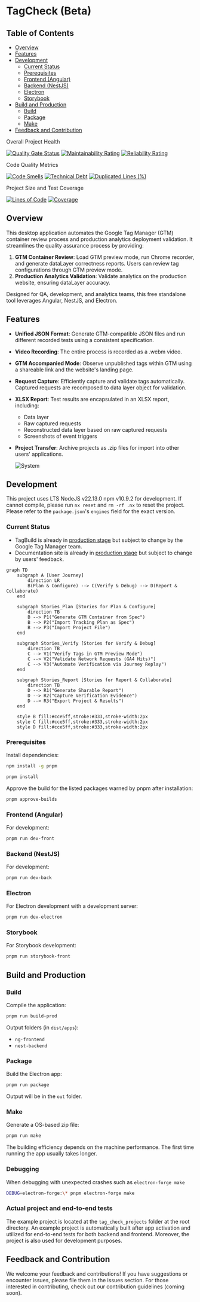 # TagCheck (Beta)

## Table of Contents

- [Overview](#overview)
- [Features](#features)
- [Development](#development)
  - [Current Status](#current-status)
  - [Prerequisites](#prerequisites)
  - [Frontend (Angular)](#frontend-angular)
  - [Backend (NestJS)](#backend-nestjs)
  - [Electron](#electron)
  - [Storybook](#storybook)
- [Build and Production](#build-and-production)
  - [Build](#build)
  - [Package](#package)
  - [Make](#make)
- [Feedback and Contribution](#feedback-and-contribution)

Overall Project Health

[![Quality Gate Status](https://sonarcloud.io/api/project_badges/measure?project=WodenWang820118_tag-check&metric=alert_status)](https://sonarcloud.io/summary/new_code?id=WodenWang820118_tag-check)
[![Maintainability Rating](https://sonarcloud.io/api/project_badges/measure?project=WodenWang820118_tag-check&metric=sqale_rating)](https://sonarcloud.io/summary/new_code?id=WodenWang820118_tag-check)
[![Reliability Rating](https://sonarcloud.io/api/project_badges/measure?project=WodenWang820118_tag-check&metric=reliability_rating)](https://sonarcloud.io/summary/new_code?id=WodenWang820118_tag-check)

Code Quality Metrics

[![Code Smells](https://sonarcloud.io/api/project_badges/measure?project=WodenWang820118_tag-check&metric=code_smells)](https://sonarcloud.io/summary/new_code?id=WodenWang820118_tag-check)
[![Technical Debt](https://sonarcloud.io/api/project_badges/measure?project=WodenWang820118_tag-check&metric=sqale_index)](https://sonarcloud.io/summary/new_code?id=WodenWang820118_tag-check)
[![Duplicated Lines (%)](https://sonarcloud.io/api/project_badges/measure?project=WodenWang820118_tag-check&metric=duplicated_lines_density)](https://sonarcloud.io/summary/new_code?id=WodenWang820118_tag-check)

Project Size and Test Coverage

[![Lines of Code](https://sonarcloud.io/api/project_badges/measure?project=WodenWang820118_tag-check&metric=ncloc)](https://sonarcloud.io/summary/new_code?id=WodenWang820118_tag-check)
[![Coverage](https://sonarcloud.io/api/project_badges/measure?project=WodenWang820118_tag-check&metric=coverage)](https://sonarcloud.io/summary/new_code?id=WodenWang820118_tag-check)

## Overview

This desktop application automates the Google Tag Manager (GTM) container review process and production analytics deployment validation. It streamlines the quality assurance process by providing:

1. **GTM Container Review**: Load GTM preview mode, run Chrome recorder, and generate dataLayer correctness reports. Users can review tag configurations through GTM preview mode.
2. **Production Analytics Validation**: Validate analytics on the production website, ensuring dataLayer accuracy.

Designed for QA, development, and analytics teams, this free standalone tool leverages Angular, NestJS, and Electron.

## Features

- **Unified JSON Format**: Generate GTM-compatible JSON files and run different recorded tests using a consistent specification.
- **Video Recording**: The entire process is recorded as a .webm video.
- **GTM Accompanied Mode**: Observe unpublished tags within GTM using a shareable link and the website's landing page.
- **Request Capture**: Efficiently capture and validate tags automatically. Captured requests are recomposed to data layer object for validation.
- **XLSX Report**: Test results are encapsulated in an XLSX report, including:
  - Data layer
  - Raw captured requests
  - Reconstructed data layer based on raw captured requests
  - Screenshots of event triggers
- **Project Transfer**: Archive projects as .zip files for import into other users' applications.

  ![System](./libs/utils/src/lib/assets/i18n/en/tag_check_system_en.drawio.svg)

## Development

This project uses LTS NodeJS v22.13.0 npm v10.9.2 for development. If cannot compile, please run `nx reset` and `rm -rf .nx` to reset the project. Please refer to the `package.json`'s `engines` field for the exact version.

### Current Status

- TagBuild is already in [production stage](https://tag-build.vercel.app/) but subject to change by the Google Tag Manager team.
- Documentation site is already in [production stage](https://tag-check-documentation.vercel.app/) but subject to change by users' feedback.

```mermaid
graph TD
    subgraph A [User Journey]
        direction LR
        B(Plan & Configure) --> C(Verify & Debug) --> D(Report & Collaborate)
    end

    subgraph Stories_Plan [Stories for Plan & Configure]
        direction TB
        B --> P1("Generate GTM Container from Spec")
        B --> P2("Import Tracking Plan as Spec")
        B --> P3("Import Project File")
    end

    subgraph Stories_Verify [Stories for Verify & Debug]
        direction TB
        C --> V1("Verify Tags in GTM Preview Mode")
        C --> V2("Validate Network Requests (GA4 Hits)")
        C --> V3("Automate Verification via Journey Replay")
    end

    subgraph Stories_Report [Stories for Report & Collaborate]
        direction TB
        D --> R1("Generate Sharable Report")
        D --> R2("Capture Verification Evidence")
        D --> R3("Export Project & Results")
    end

    style B fill:#cce5ff,stroke:#333,stroke-width:2px
    style C fill:#cce5ff,stroke:#333,stroke-width:2px
    style D fill:#cce5ff,stroke:#333,stroke-width:2px
```

### Prerequisites

Install dependencies:

```bash
npm install -g pnpm
```

```bash
pnpm install
```

Approve the build for the listed packages warned by pnpm after installation:

```bash
pnpm approve-builds
```

### Frontend (Angular)

For development:

```bash
pnpm run dev-front
```

### Backend (NestJS)

For development:

```bash
pnpm run dev-back
```

### Electron

For Electron development with a development server:

```bash
pnpm run dev-electron
```

### Storybook

For Storybook development:

```bash
pnpm run storybook-front
```

## Build and Production

### Build

Compile the application:

```bash
pnpm run build-prod
```

Output folders (in `dist/apps`):

- `ng-frontend`
- `nest-backend`

### Package

Build the Electron app:

```bash
pnpm run package
```

Output will be in the `out` folder.

### Make

Generate a OS-based zip file:

```bash
pnpm run make
```

The building efficiency depends on the machine performance. The first time running the app usually takes longer.

### Debugging

When debugging with unexpected crashes such as `electron-forge make`

```bash
DEBUG=electron-forge:\* pnpm electron-forge make
```

### Actual project and end-to-end tests

The example project is located at the `tag_check_projects` folder at the root directory. An example project is automatically built after app activation and utilized for end-to-end tests for both backend and frontend. Moreover, the project is also used for development purposes.

## Feedback and Contribution

We welcome your feedback and contributions! If you have suggestions or encounter issues, please file them in the issues section. For those interested in contributing, check out our contribution guidelines (coming soon).
